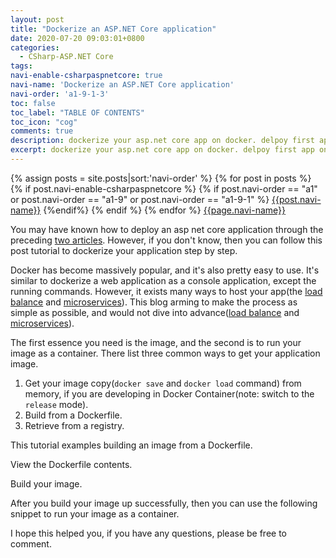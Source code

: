 ```yaml
---
layout: post
title: "Dockerize an ASP.NET Core application"
date: 2020-07-20 09:03:01+0800
categories:
  - CSharp-ASP.NET Core
tags:
navi-enable-csharpaspnetcore: true
navi-name: 'Dockerize an ASP.NET Core application'
navi-order: 'a1-9-1-3'
toc: false
toc_label: "TABLE OF CONTENTS"
toc_icon: "cog"
comments: true
description: dockerize your asp.net core app on docker. delpoy first app on docker. how to public your app on docker container. host your asp.net app on docker. Host your web app.
excerpt: dockerize your asp.net core app on docker. delpoy first app on docker. how to public your app on docker container. host your asp.net app on docker. Host your web app.
---
```

<!--navigation bar-->
<div class='navi-link-container'>
  {% assign posts = site.posts|sort:'navi-order' %}
  {% for post in posts %}
    {% if post.navi-enable-csharpaspnetcore %}
        {% if post.navi-order == "a1" or
            post.navi-order == "a1-9" or
            post.navi-order == "a1-9-1"
            %}
            <a href="{{ site.baseurl }}{{ post.url }}" class='navi-link'>{{post.navi-name}}</a>
        {%endif%}
    {% endif %}
  {% endfor %}
<a class='navi-link' href="">{{page.navi-name}}</a>
</div>
<!--navigation bar-->

You may have known how to deploy an asp net core application through the preceding [two articles][3]. However, if you don't know, then you can follow this post tutorial to dockerize your application step by step.

Docker has become massively popular, and it's also pretty easy to use. It's similar to dockerize a web application as a console application, except the running commands. However, it exists many ways to host your app(the [load balance][1] and [microservices][2]). This blog arming to make the process as simple as possible, and would not dive into advance([load balance][1] and [microservices][2]).

The first essence you need is the image, and the second is to run your image as a container. There list three common ways to get your application image.
1. Get your image copy(`docker save` and `docker load` command) from memory, if you are developing in Docker Container(note: switch to the `release` mode).
2. Build from a Dockerfile.
3. Retrieve from a registry.

This tutorial examples building an image from a Dockerfile.
<script src="https://gist.github.com/voltwu/fdd6adfbaade634338ddf87de63c0f90.js"></script>

View the Dockerfile contents.
<script src="https://gist.github.com/voltwu/1069943b7f15f2939c6a4abde1909cf3.js"></script>

Build your image.
<script src="https://gist.github.com/voltwu/51299201e7e8038ae29ee5162c444b70.js"></script>

After you build your image up successfully, then you can use the following snippet to run your image as a container.
<script src="https://gist.github.com/voltwu/9c14adf1dd3697930dd310faee56e8fa.js"></script>

I hope this helped you, if you have any questions, please be free to comment.

[1]: https://en.wikipedia.org/wiki/Load_balancing_(computing)
[2]: https://en.wikipedia.org/wiki/Microservices
[3]: /csharp-asp.net%20core/2020/07/13/docker/
